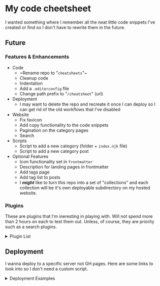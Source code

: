 # My code cheetsheet
I wanted something where I remember all the neat little code snippets I've created or find so I don't have to rewrite them in the future.

## Future
### Features & Enhancements
- Code
  - ~Rename repo to "`cheatsheets`"~
  - Cleanup code
  - Indentation
  - Add a `.editorconfig` file
  - Change path prefix to "`/cheatsheet`" (url)
- Deployment
  - I may want to delete the repo and recreate it once I can deploy so I can get rid of the old workflows that I've disabled
- Website
  - Fix favicon
  - Add copy functionality to the code snippets
  - Pagination on the category pages
  - Search
- Scripts
  - Script to add a new category (folder + `index.njk` file)
  - Script to add a new category post
- Optional Features
  - Icon functionality set in `frontmatter`
  - Description for landing pages in frontmatter
  - Add tags page
  - Add tag list to posts
  - I ***might*** like to turn this repo into a set of "collections" and each collection will be it's own deployable subdirectory on my hosted website.

### Plugins
These are plugins that I'm ineresting in playing with. Will not spend more than 2 hours on each to test them out. Unless, of course, they are priority such as a search plugins.

<details>
  <summary>Plugin List</summary>
  <ul>
    <li>Plugin Repositories</li>
    <ul>
      <li>https://www.11ty.dev/docs/plugins/</li>
      <li>https://plug11ty.com/</li>            
    </ul>
    <li>https://www.roboleary.net/2022/01/13/copy-code-to-clipboard-blog.html</li>
    <li>https://www.npmjs.com/package/eleventy-plugin-edit-on-github</li>
    <li>https://github.com/christopherpickering/eleventy-plugin-edit-on-github</li>
    <li>https://github.com/bnoctis/eleventy-multisite</li>
    <li>https://github.com/AleksandrHovhannisyan/eleventy-plugin-code-demo</li>
    <li>https://github.com/johanbrook/eleventy-plugin-reading-time</li>
    <li>https://www.npmjs.com/package/eleventy-plugin-nesting-toc</li>
    <li>https://www.npmjs.com/package/eleventy-plugin-plantuml</li>
    <li>https://www.npmjs.com/package/@factorial/eleventy-plugin-fstack</li>
    <li>https://www.npmjs.com/package/eleventy-plugin-toc</li>
    <li>https://www.npmjs.com/package/eleventy-plugin-mtos</li>
    <li>https://www.npmjs.com/package/eleventy-plugin-reader-bar</li>
    <li>https://www.npmjs.com/package/eleventy-plugin-embed-everything</li>
    <li>https://www.npmjs.com/package/@inframanufaktur/eleventy-plugin-clean-urls</li>
    <li>https://www.npmjs.com/package/eleventy-plugin-markdown-shortcode</li>
    <li>https://www.npmjs.com/package/eleventy-plugin-emoji</li>
    <li>https://www.npmjs.com/package/eleventy-plugin-footnotes</li>
    <li>https://www.npmjs.com/package/eleventy-plugin-broken-links</li>
    <li>https://www.npmjs.com/package/@code-blocks/eleventy-plugin</li>
    <li>https://www.npmjs.com/package/eleventy-favicon</li>
    <li>https://www.npmjs.com/package/eleventy-plugin-backlinks</li>
    <li>https://www.npmjs.com/package/@orchidjs/eleventy-plugin-ids</li>
    <li>https://www.npmjs.com/package/eleventy-plugin-unified</li>
    <li>https://www.npmjs.com/package/eleventy-plugin-heroicons</li>
    <li>https://www.npmjs.com/package/eleventy-plugin-page-assets</li>
    <li>https://www.npmjs.com/package/eleventy-plugin-unfurl</li>
    <li>https://pagefind.app/</li>
    <li>https://rknight.me/using-pagefind-with-eleventy-for-search/</li>
    <li>https://github.com/rknightuk/eleventy-pagefind-demo/</li>
    <li>https://github.com/KittyGiraudel/eleventy-plugin-footnotes</li>
    <li>https://www.alpower.com/tutorials/configuring-footnotes-with-eleventy/</li>
  </ul>
</details>

## Deployment
I wanna deploy to a specific server not GH pages. Here are some links to look into so I don't need a custom script.

<details>
  <summary>Deployment Examples</summary>
  <ul>
  <li>https://gist.github.com/nichtich/5290675</li>
  <li>https://docs.github.com/en/actions/deployment/about-deployments/deploying-with-github-actions</li>
  <li>https://github.com/actions/starter-workflows/blob/main/deployments/google.yml</li>
  <li>https://github.com/marketplace/actions/scp-deploy-action</li>
  <li>https://github.com/marketplace/actions/ssh-scp-deploy</li>
  <li>https://github.com/appleboy/scp-action</li>
  <li>https://stackoverflow.com/questions/60253093/how-do-i-scp-repo-files-using-github-actions</li>
  <li>https://github.com/CloudCannon/bookshop</li>
  </ul>
</details>

